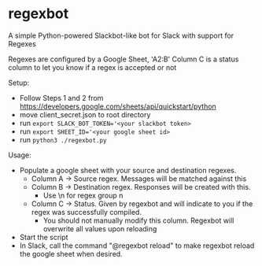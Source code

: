 # regexbot
A simple Python-powered Slackbot-like bot for Slack with support for Regexes

Regexes are configured by a Google Sheet, 'A2:B'
Column C is a status column to let you know if a regex is accepted or not

Setup:
- Follow Steps 1 and 2 from https://developers.google.com/sheets/api/quickstart/python
- move client_secret.json to root directory
- run `export SLACK_BOT_TOKEN='<your slackbot token>`
- run `export SHEET_ID='<your google sheet id>`
- run `python3 ./regexbot.py`

Usage:
- Populate a google sheet with your source and destination regexes.
  - Column A -> Source regex. Messages will be matched against this
  - Column B -> Destination regex. Responses will be created with this. 
    - Use \n for regex group n
  - Column C -> Status. Given by regexbot and will indicate to you if the regex was successfully compiled. 
    - You should not manually modify this column. Regexbot will overwrite all values upon reloading
- Start the script
- In Slack, call the command "@regexbot reload" to make regexbot reload the google sheet when desired. 
